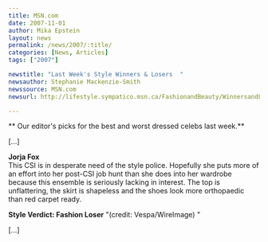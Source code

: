 ```yaml
---
title: MSN.com 
date: 2007-11-01
author: Mika Epstein
layout: news
permalink: /news/2007/:title/
categories: [News, Articles]
tags: ["2007"]

newstitle: "Last Week's Style Winners & Losers  "
newsauthor: Stephanie Mackenzie-Smith  
newssource: MSN.com  
newsurl: http://lifestyle.sympatico.msn.ca/FashionandBeauty/WinnersandLosers/articles/StyleWinnersLosersOct29.htm?feedname=PHOTO\_GALLERY\_STYLEWINNERSLOSERS_OCT29&pos=5&nolookup=true 

---
```

** Our editor's picks for the best and worst dressed celebs last week.**

[...]

**Jorja Fox**  
This CSI is in desperate need of the style police. Hopefully she puts more of an effort into her post-CSI job hunt than she does into her wardrobe because this ensemble is seriously lacking in interest. The top is unflattering, the skirt is shapeless and the shoes look more orthopaedic than red carpet ready.

**Style Verdict: Fashion Loser** "(credit: Vespa/WireImage) "

[...]

